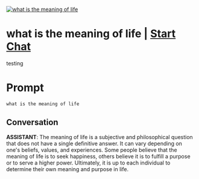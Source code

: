 
[![what is the meaning of life](https://flow-prompt-covers.s3.us-west-1.amazonaws.com/icon/cute/cute_5.png)](https://gptcall.net/chat.html?data=%7B%22contact%22%3A%7B%22id%22%3A%224AbxWukSlt0jTdr7UXmgQ%22%2C%22flow%22%3Atrue%7D%7D)
# what is the meaning of life | [Start Chat](https://gptcall.net/chat.html?data=%7B%22contact%22%3A%7B%22id%22%3A%224AbxWukSlt0jTdr7UXmgQ%22%2C%22flow%22%3Atrue%7D%7D)
testing

# Prompt

```
what is the meaning of life
```

## Conversation

**ASSISTANT**: The meaning of life is a subjective and philosophical question that does not have a single definitive answer. It can vary depending on one's beliefs, values, and experiences. Some people believe that the meaning of life is to seek happiness, others believe it is to fulfill a purpose or to serve a higher power. Ultimately, it is up to each individual to determine their own meaning and purpose in life.


